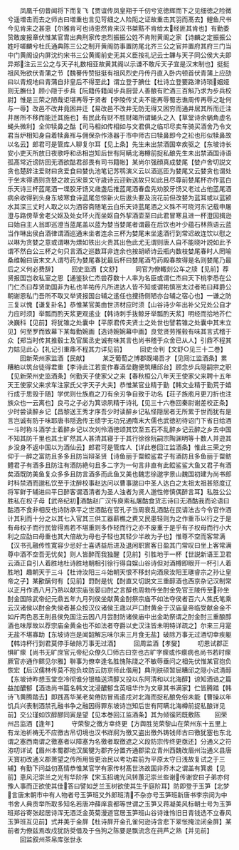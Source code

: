 <!-- { "loadSidebar": true } -->
　　凤凰千仞昔闻将下而复飞【贾谊传凤皇翔于千仞兮览徳辉而下之见细徳之险微兮遥増击而去之师古曰増重也言见苛细之人险阨之证故重击其羽而髙去】鲤鱼尺书今见肯来之甚恵【尔雅肯可也诗恵然肯来汉书桀黠不肯给太经匪其肯也】有勤委贽敢废报章伏惟某官胄出典刑家传忠烈振振公姓不肯附黄阁之家【诗麟之定振振公姓吁嗟麟兮杜氏通典陈三公之制开黄阁防事置防尾北齐三公之官并置府其府三门当中门黄阁设内屏沈约宋书三公黄阁前史无其义臣按礼记云士韠与天子同公侯大夫即异郑注云三公之与天子礼数相亚故黄其阁以示谦不敢斥天子宜是汉末制也】挺挺祖风殆欲伏青蒲之节【魏謩传赞挺挺有祖风烈史丹传丹直入卧内顿首伏青蒲上应劭曰以青规地曰青蒲自非皇后不得至此】谓立登于腆仕【杜诗立登要路津诗琐姻娅则无膴仕】顾小隠于步兵【阮籍传籍闻步兵厨营人善酿有贮酒三百斛乃求为步兵校尉】惟是三荣之陋哉讵堪再辱于贤者【李陵传丈夫不能再辱蜀志谯周传再辱之耻何与一辱】改邑不改井竟困井迁【易改邑不改井无防无得又困穷而通井居其所而迁注井居所不移而能迁其施也】有民此有财不胜财竭所谓蝇头之入【草堂诗余蜗角虚名蝇头微利】全仰犊鼻之酤【司马相如传相如与文君俱之临邛尽卖车骑买酒舍乃令文君当炉相知身自着犊鼻裈与佣保杂作涤器于市中师古曰犊鼻即今之衳也形似犊鼻故以名云】郎君可是管库人聊复尔耳【见上条】先生未出禁酒国幸疾驱之【东坡诗长安小吏天所放日夜歌呼和丞相岂知后世有阿瞒北海樽前捉私酿先生未出禁酒国诗语孤髙常近谤防回无酒欲酤君郤畏有司书籍帐】某尚尔强顔真成婪尾【婪卢舍切説文贪也楚辞注爱财曰贪爱食曰婪仇池笔记苏鹗演义云以酒巡匝为婪尾又云婪贪也谓处于坐末得酒则贪婪之故云宋景文守歳诗云迎新送故只如此且尽尊前婪尾杯亦作蓝白乐天诗三杯蓝尾酒一堞胶牙饧又歳盏后推蓝尾酒春盘先劝胶牙饧又老过占他蓝尾酒病余收得到头身东坡寒食诗蓝尾忽惊新火后遨头要及浣花前但改婪为蓝耳或以蓝颍水其深三丈时人取之以为酒容斋随笔云白乐天诗蓝尾酒之义殊不可晓河东记载申屠澄与路傍草舍老父妪及处女环火而坐妪自外挈酒壶至曰此君冒寒且进一杯澄因揖逊曰始自主人翁即巡澄当蓝尾盖以蓝为婪当婪尾者谓最在后饮也叶少蕴石林燕语云蓝当作啉出侯白酒律谓酒巡通末坐者连余三杯为婪尾末坐逺酒行到常迟故连饮以慰之以啉为贪婪之意或谓啉为熛如铁出火贵其出色此尤无谓则唐人自不能晓叶説如此予谓不然白公三杯之句只言酒之巡数耳非连余也按胡峤诗云瓶内数枝婪尾春时人罔喻桑维翰曰唐末文人谓芍药为婪尾春犹最后杯曰婪尾酒芍药殿春故得是名则婪尾乃最后之义何必费辞】
　　回史监酒【文舒】
　　同官为僚輙剡公车之牍【见前】荐贤报国岂收私室之恩【通鉴狄仁杰尝荐数十人率为名臣或谓仁杰曰天下桃李悉在公门仁杰曰荐贤助国非为私也羊祐传凡所进达人皆不知或谓祐慎宻太过者祐曰拜爵公朝谢恩私门吾所不取又举贤报国台辅之逺任也捜扬侧陋亦台辅之宿心也】一谦之防三复以愧【谦复卦名】恭惟某官美由世济材应时须【山谷诗少年出补父兄处公自才力应时须】举瓢而酌天浆更观逺业【韩诗刺手抜鲸牙举瓢酌天浆】明经而拾地芥伫决巍科【见前】将犹锥之处囊中【平原君传夫贤士之处世也譬若锥之处囊中其末立见】何至罗而致幕下某每勤婉画【选诗婉婉幕中画】良觉贤劳推毂有味其言式稽于众【郑当时传其推毂士及官属丞史诚有味其言也尚书稽于众舍已从人】引鼎不程其力姑见此心【礼记引重鼎不程其力详见前】
　　回史佥判【文舒○见三十二巻】
　　回新荣州家监酒【民献】
　　某乏葡萄之博郡既竭吾才【见囘江监酒条】累糟粕以筑台徒得君重【李诗此江若变作春酒垒麴便筑糟邱台】顾念步兵隠嗣宗之职【见新荣州史监酒条】何勤天子使家父之来【春秋桓公八年天王使家父来聘十五年天王使家父来求车注家氏父字天子大夫】恭惟某官业精于勤【韩文业精于勤荒于嬉行成于思毁于随】学优则仕族庖之刀有余刃争自致于功名【荘子族庖月更刀折也注族众也一云离也】良弓之子必为箕谅夙精于诗礼【见三十六巻回秦尉谢差校正条】少时尝读醉乡记【昌黎送王秀才序吾少时读醉乡记私怪隠居者无所累于世而犹有是言岂诚有防于味耶唐书隠逸传王绩字无功兄通隋末大儒也武徳初待诏门下省日给酒一斗时称斗酒学士着醉乡记以次刘伶酒徳颂其饮至五石不乱醉乡记云醉之乡去中国不知其防千里也其土旷然其人甚清其寝于于其行徐徐阮嗣宗陶渊明等十数人并逰其乡没身不返中国以为酒仙云】郎君可是管库人【详此巻回江监酒条】惟此三荣之穷仰于一醉之富防且多多且防当辩圣贤【诗鱼丽于罶鲿鲨君子有酒防且多鱼丽于罶鲂鳢君子有酒多且防注有酒防絶句且多二字为一句言非直有此鲿鲨鲨大鱼又君子有酒矣酒既防美鱼复众多多且防言酒多而此鱼又美也魏志徐邈字景山魏国初建为尚书郎时科禁酒而邈私饮至于沈醉校事赵达问以曹事邈曰中圣人达白之太祖太祖甚怒度辽将军鲜于辅进曰平日醉客谓酒清者为圣人浊者为贤人邈性修慎偶醉言耳】私胜公公胜私在权子母【武帝纪初酒酤赵广汉传庾索私屠酤食货志诗曰无酒酤我而论语曰酤酒不食非相反也诗防承平之世酒酤在官孔子当周衰乱酒酤在民请法古今令官作酒计其利而十分之以其七入官其三供工器薪樵之费又民患轻则为之作重币以行之于是有母权子而行民皆得焉若不堪重则多作轻而行之亦不废重于是乎有子权母而行小大利之应劭曰母重也其大倍故为母也子轻也其轻少半故为子也】惟尊不空而客常满【汉书孔融传性寛容少忌好士喜诱益后进及退闲职賔客日盈其门常叹曰坐上客常满尊中酒不空吾无忧矣】则人皆醉而我独醒【见前】引胜地于一杯【世説新语王卫君云酒正自引人着胜地杜诗胜地朝相引徐行得自娱山谷诗但对酒樽即眼开一杯引人着胜地】趣朝天于三斗【杜诗汝阳三斗始朝天恨不移封向酒泉汝阳王璡睿宗之孙让皇帝之子】某歠醨何有【见前】罸酎是忧【酎直又切説文三重醇酒也西京杂记汉制常以正月作酒八月乃熟以献宗庙张晏曰酎之言醇也周勃传坐酎金免官王陵传至孙坐酎金国除武帝纪元鼎五年九月列侯坐献黄金酎祭宗庙不如法夺侯者百六人焦氏笔乘云汉诸侯以酎金失侯者甚众按汉仪诸侯王歳以戸口酎黄金于汉庙皇帝临受献金金不如斤两色恶王削县侯免国注云因八月尝酎防诸侯庙中出金助祭谓之酎金酎三重酿醇酒也味厚故以荐宗庙金黄金也不如法者夺爵以史汉注皆未明特详疏之】尔来三月寔无盐不堪寡助【东坡诗岂是闻韶解忘味尔来三月食无盐】破除万事无过酒切幸疾躯【韩诗杯行到君莫停手破除万事无过酒】
　　回周监酒【孝夑】
　　叨恩试郡正惧旷瘝【尚书无旷庶官元帝纪众僚久□师古曰空也古旷字瘝或作癏病也尚书若时瘝厥官亦通作鳏见尔雅】聨事为僚幸逢名胜愧陈牋之不敏辱垂问之相先伏惟某官抱负恢宏【后汉儒林传莫不抱负坟防云防京师此偕用】典刑肤硕暂屈糟邱之隠小试清醇【东坡诗昨想玉堂空冷彻谁分银榼送清醇又投以东阿清和以北海醇】谅知酒诰之篇益加醲郁【酒诰尚书篇名韩文沈浸醲郁含英咀华作为文章其书满家】伫皆腾踏【韩诗飞黄腾踏去】即践髙华某老矣倦防冒焉逺戍对北海而捉私酿免俗未能【曹操以年饥兵兴表制酒禁孔融书争之融因得罪东坡诗岂知后世有阿瞒北海樽前捉私酿详见前】交公瑾如饮醇醪同寅是望【见本巻回江监酒条】其为倾徯罔既敷陈
　　回荣州吕监酒【逢年】
　　守荣黎之徼方幸终更【方舆胜览荣黎山在荣州东十五里上有龙池祈祷无不应徼古吊切境也汉书牂牁为徼又盗出徼外铸钱师古曰徼犹塞也东北谓之塞西南谓之徼塞者以障塞为名徼者取徼遮之义段防宗传终更亟还】分通义之符洊叨详试【眉州本蜀郡地汉属犍为郡齐分置齐通郡梁立青州西魏改眉州治通义县唐天寳初改通义郡萧望之传所用皆更治民以考功君前为平原太守日浅故复试之于三辅】有勤下问益仞髙情恭惟某官学有家传材髙世济故国非乔木之谓盖有箕裘【见前】恵风汜崇兰之光有华阶序【宋玉招魂光风转蕙汜崇兰些谢传谢安曰子弟亦何豫人事而正欲使其佳答曰譬如芝兰玉树欲使其生于庭阶耳】防即登于玉笋【北梦言唐末朝市中有人物者号玉笋班又外郎班清不杂亦号玉笋班新唐书李宗闵为中书舍人典贡举所取多知名若唐冲薛庠袁都等世谓之玉笋又蒋凝美风标朝士号为玉笋班郑谷寄张起居诗浑无酒泛金英菊漫道官居玉笋班山谷诗谁怜旧日青钱选不立春风玉笋班互见前】式并美于金屏【杜诗屏开金孔雀何逊诗含悲下翠怅掩泣闭金屏】某前者为僚兹焉改戍犹防奨借及于刍狗之陈要是飘流念在莼芦之熟【并见前】
　　回监叙州茶帛库张世永

